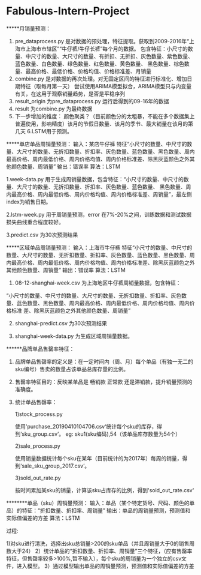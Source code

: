 # Fabulous-Intern-Project

*****月销量预测：

1. pre_dataprocess.py 是对数据的预处理，特征提取。获取到2009-2016年“上海市上海市市辖区”“牛仔裤/牛仔长裤”每个月的数据。
包含特征：小尺寸的数量、中尺寸的数量、大尺寸的数量、有折扣、无折扣、灰色数量、紫色数量、蓝色数量、白色数量、绿色数量、红色数量、黄色数量、
黑色数量、棕色数量、最高价格、最低价格、价格均值、价格标准差、月销量
2. combine.py 是对数据的再次处理。对无固定区间的特征进行标准化、增加日期特征（取每月第一天）
尝试使用ARIMA模型拟合，ARIMA模型只与内变量有关，在这用于观察销量趋势，是否是平稳序列
3. result_origin 为pre_dataprocess.py 运行后得到的09-16年的数据
4. result 为combine.py 为最终数据
5. 下一步增加的维度：
颜色聚类？（目前颜色分的太粗暴，不能在多个数据集上普遍使用，影响精度）该月的节假日数量、该月的季节、最大销量在该月的第几天
6.LSTM用于预测。


*****单店单品周销量预测：
输入：某店牛仔裤 特征“小尺寸的数量、中尺寸的数量、大尺寸的数量、无折扣数量、折扣率、灰色数量、蓝色数量、黑色数量、周内最高价格、周内最低价格、周内价格均值、周内价格标准差、除黑灰蓝颜色之外其他颜色数量、周销量”
输出：错误率
算法：LSTM

1.week-data.py 用于生成周销量数据，包含特征：“小尺寸的数量、中尺寸的数量、大尺寸的数量、无折扣数量、折扣率、灰色数量、蓝色数量、
黑色数量、周内最高价格、周内最低价格、周内价格均值、周内价格标准差、周销量”，最左侧index为销售日期。

2.lstm-week.py 用于周销量预测，error 在7%-20%之间，训练数据和测试数据损失曲线重合程度较好。

3.predict.csv 为30次预测结果

*****区域单品周销量预测：
输入：上海市牛仔裤 特征“小尺寸的数量、中尺寸的数量、大尺寸的数量、无折扣数量、折扣率、灰色数量、蓝色数量、黑色数量、周内最高价格、周内最低价格、周内价格均值、周内价格标准差、除黑灰蓝颜色之外其他颜色数量、周销量”
输出：错误率
算法：LSTM


1. 08-12-shanghai-week.csv 为上海地区牛仔裤周销量数据，包含特征：

  “小尺寸的数量、中尺寸的数量、大尺寸的数量、无折扣数量、折扣率、灰色数量、蓝色数量、黑色数量、周内最高价格、周内最低价格、周内价格均值、周内价格标准          差、除黑灰蓝颜色之外其他颜色数量、周销量”
  
2. shanghai-predict.csv 为30次预测结果

3. shanghai-week-data.py 为生成区域周销量数据。

******品牌单品售罄率特征：

1. 品牌单品售罄率的定义是：在一定时间内（周、月）每个单品（有独一无二的sku编号）售卖的数量占该单品总库存量的比例。

2. 售罄率特征目的：反映某单品是 畅销款 正常款 还是滞销款，提升销量预测的准确度。

3. 统计单品售罄率：

   1)stock_process.py

      使用'purchase_20190410104706.csv‘统计每个sku的库存，得到‘sku_group.csv’。
      eg: sku1(sku编码),54（该单品库存数量为54个）

   2)sale_process.py

      使用销量数据统计每个sku在某年（目前统计的为2017年）每周的销量，得到‘sale_sku_group_2017.csv’。
  
   3)sold_out_rate.py
      
      按时间累加某sku的销量，计算该sku占库存的比例，得到'sold_out_rate.csv'

********单品（sku）周销量预测：
输入：单品（某个特定货号、尺码、颜色的单品）的特征：“折扣数量、折扣率、周销量”
输出：单品的周销量预测，预测值和实际值偏差的方差
算法：LSTM

过程:

1)对sku进行清洗，选择出sku总销量>200的sku单品（并且周销量大于0的销售周数大于24）
2）统计单品的“折扣数量、折扣率、周销量”三个特征，（应有售罄率特征，但售罄率较多>100%,暂不输入），每个sku的周销量为一个独立的csv文件，进入模型。
3）通过模型输出单品的周销量预测，预测值和实际值偏差的方差








